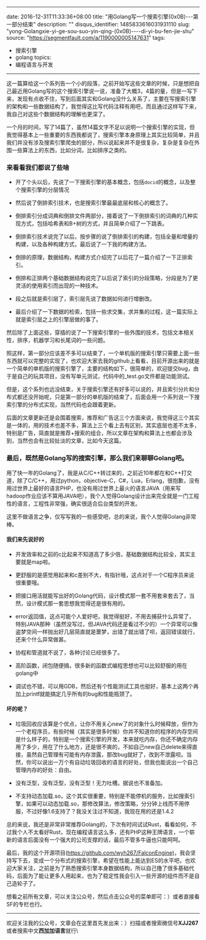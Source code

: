 
---
date: 2016-12-31T11:33:36+08:00
title: "用Golang写一个搜索引擎(0x0B)---第一部分结束"
description: ""
disqus_identifier: 1485833616031931110
slug: "yong-Golangxie-yi-ge-sou-suo-yin-qing-(0x0B)----di-yi-bu-fen-jie-shu"
source: "https://segmentfault.com/a/1190000005147631"
tags: 
- 搜索引擎 
- golang 
topics:
- 编程语言与开发
---

这一篇算给这一个系列告一个小的段落，之前开始写这些文章的时候，只是想把自己最近用Golang写的这个搜索引擎说一说，准备了大概3，4篇的量，但是一写下来，发现有点收不住，写到后面其实和Golang没什么关系了，主要在写搜索引擎的架构和一些数据结构了，我觉得这比写代码注释有用吧，而且通过这样写下来，我自己对这些个数据结构的理解也更深了。

一个月的时间，写了14篇了，虽然14篇文字不足以说明一个搜索引擎的实现，但我觉得基本上一些重要的东西我都说了，搜索引擎本身原理上其实比较简单，并且我们并没有涉及搜索引擎爬虫的部分，所以说起来并不是很复杂，复杂是复杂在外围一些算法上的东西，比如分词，比如排序之类的。

### 来看看我们都说了些啥

-   开了个头以后，先说了一下搜索引擎的基本概念，包括`docid`的概念，以及整个搜索引擎的分层情况

-   然后说了倒排索引技术，也是搜索引擎最最底层和核心的概念了。

-   倒排索引分成词典和倒排文件两部分，接着说了一下倒排索引的词典的几种实现方式，包括哈希表和B+树的方式，并且简单介绍了一下跳表。

-   倒排索引技术说完了以后，按步骤的说了倒排索引的构建，包括全量和增量的构建，以及各种构建方式，最后说了一下我的构建方法。

-   倒排的原理，数据结构，构建方式介绍完了以后花了一篇介绍了一下正排索引。

-   倒排和正排两个基础数据结构说完了以后说了索引的分段策略，分段是为了更灵活的使用索引而出现的一种技术。

-   段之后就是索引层了，索引层先说了数据如何进行增删改。

-   最后介绍了一下数据的检索，包括一些求交集，求并集的过程，这一篇实际上就是索引层之上的引擎层做的事了。

然后除了上面这些，穿插的说了一下搜索引擎的一些外围的技术，包括文本相关性，排序，机器学习和长尾词的一些问题。

照这样，第一部分应该差不多可以结束了，一个单机版的搜索引擎只需要上面一些东西就可以完整的实现了，也欢迎大家去我的github上看看，目前开源出来的就是一个简单的单机版的搜索引擎了，主要的结构如下，很简单的，欢迎提交bug，由于是自己的玩具项目，没有写单元测试，代码中的\_test.go文件都是功能测试。

但是，这个系列也远没结束，关于搜索引擎还有好多可以说的，并且索引分片和分布式都还没开始呢，只是第一部分的单机版的结束了，后面会用一个系列说一下搜索引擎的分布式实现，当然代码也会跟着更新。

后面的文章更新还是会围着搜索，推荐和广告这三个方面来说，我觉得这三个其实是一体的，用的技术也差不多，算法上三个看上去有区别，其实底层也差不太多，特别是广告，简直就是推荐+搜索的组合，所以文章在架构和算法上也都会涉及到，当然也会有比较扯淡的文章，比如今天这篇。

### 最后，既然是Golang写的搜索引擎，那么我们来聊聊Golang吧。

用了快一年的Golang了，我是从C/C++转过来的，之前近10年都在和C++打交道，除了C/C++，用过python，objective-C，C\#，Lua，Erlang，很抱歉，没有用过世界上最好的语言PHP，也没有用过世界上最火的语言JAVA（用来写hadoop作业应该不算用JAVA吧），我个人觉得Golang设计出来完全就是一门工程性的语言，工程性非常强，确实很适合后台类型的开发。

这里不做语言之争，仅写写我的一些感受吧，总的来说，我个人觉得Golang非常棒。

#### 我们来先说好的

-   开发效率和之前的c比起来不知道高了多少倍，基础数据结构比较全，其实主要就是map啦。

-   更舒服的是感觉用起来和c差别不大，有指针哦，这点对于一个C程序员来说很重要哦。

-   把接口用活就能写出好的Golang代码，设计模式那一套不用套来套去了，当然，设计模式那一套思想我觉得还是很有用的。

-   error返回值，这点可能个人爱好吧，我觉得挺好，不用去捕获什么异常了，特别JAVA那种（虽然没写过，但JAVA代码还是看过不少的）一个异常可以像盗梦空间一样抛出好几层简直就是噩梦，出错了就出错了呗，返回错误就行，还来个什么异常做甚。

-   协程和管道就不说了，各种讨论已经很多了。

-   高阶函数，闭包随便搞，很多新的函数式编程思想也可以比较舒服的用在golang中

-   调试也不错，可以用GDB，然后还有个性能测试工具也挺好，基本上这两个再加上printf就能搞定几乎所有的bug和性能瓶颈了。

#### 坏的呢？

-   垃圾回收应该算是个优点，让你不用关心new了的对象什么时候释放，但作为一个老程序员，有些时候（其实是很多时候）你并不知道你的程序的内存空间是什么样子的，特别是一个搜索引擎的开发，本来就吃内存，你还不确定内存用了多少，用在了什么地方，还是很不爽的，不如自己new自己delete来得直接，虽然自己管理有可能有内存泄露，那改bug就好了，改到不泄露呗。当然，你可以说出一万个有自动垃圾回收的语言的好处，但我也能说出一个自己管理内存的好处：自由。

-   没有泛型，没有泛型，没有泛型！无力吐槽。据说也不准备加。

-   不支持动态加载.so，这个其实很重要，特别是不能停机的服务，比如搜索引擎，如果可以动态加载.so，那修改算法，修改策略，分分钟上线而不用停服，不过好像1.6支持了？我没关注过不知道，我现在用的还是1.4.2

总的来说，我还是非常非常推荐Golang的，下次有时间试试Rust，看看如何，不过我个人不太看好Rust，现在编程语言这么多，还有PHP这种王牌语言，一个崭新的语言后面没有一个强大的公司支撑的话，最后不管多牛逼也只能呵呵。

最后，我的这个开源项目(<https://github.com/wyh267/FalconEngine)>，我会坚持写下去，变成一个分布式的搜索引擎，希望在性能上能达到ES的水平吧，也欢迎大家关注，之前是为了熟悉搜索引擎本身数据结构，所以自己撸了很多基础代码，后面为了能让更多人用起来，也为了稳定性我会引入一些开源的组件而不是自己造轮子了。

想看之前所有文章，可以关注公众号，然后点击公众号的菜单即可：）或者直接看SF的专栏也行。

------------------------------------------------------------------------

欢迎关注我的公众号，文章会在这里首先发出来：）扫描或者搜索微信号**XJJ267**或者搜索中文**西加加语言**就行\


